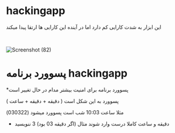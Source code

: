 # hackingapp
این ابزار به شدت کارایی کم دارد اما در آینده این کارایی ها ارتقا پیدا میکند


<br>
 
![Screenshot (82)](https://github.com/Sa1400/hackingapp/assets/122467247/12979481-23c8-4133-accc-052af5ee2e02)
<br>

# پسوورد برنامه hackingapp

*پسوورد برنامه برای امنیت بیشتر مدام در حال تغییر است 

پسوورد به این شکل است ( دقیقه + دقیقه + ساعت )

مثلا ساعت 10:03 شب است پسوورد میشود (030322)

* دقیقه و ساعت کاملا درست وارد شوند مثال (اگر دقیقه 03 بود) 3 ننویسید


